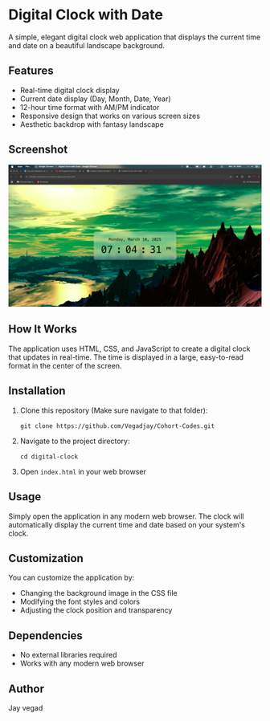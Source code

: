 # Digital Clock with Date

A simple, elegant digital clock web application that displays the current time and date on a beautiful landscape background.

## Features

- Real-time digital clock display
- Current date display (Day, Month, Date, Year)
- 12-hour time format with AM/PM indicator
- Responsive design that works on various screen sizes
- Aesthetic backdrop with fantasy landscape

## Screenshot

![Digital Clock Screenshot](./screenshots/image.png)

## How It Works

The application uses HTML, CSS, and JavaScript to create a digital clock that updates in real-time. The time is displayed in a large, easy-to-read format in the center of the screen.

## Installation

1. Clone this repository (Make sure navigate to that folder):
   ```
   git clone https://github.com/Vegadjay/Cohort-Codes.git
   ```
2. Navigate to the project directory:
   ```
   cd digital-clock
   ```
3. Open `index.html` in your web browser

## Usage

Simply open the application in any modern web browser. The clock will automatically display the current time and date based on your system's clock.

## Customization

You can customize the application by:
- Changing the background image in the CSS file
- Modifying the font styles and colors
- Adjusting the clock position and transparency

## Dependencies

- No external libraries required
- Works with any modern web browser

## Author

Jay vegad